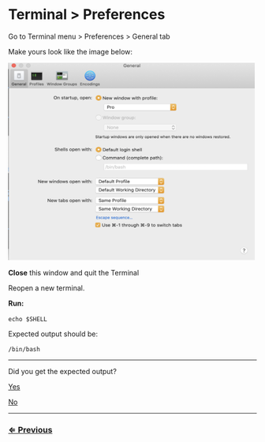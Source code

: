 # Terminal > Preferences

Go to Terminal menu > Preferences > General tab

Make yours look like the image below:

<img src="../images/bash.png" width="500" height="400">

**Close** this window and quit the Terminal

Reopen a new terminal.

**Run:**

`echo $SHELL`

Expected output should be:

```
/bin/bash
```

---

Did you get the expected output?

[Yes](../git/git-prompt.md)

[No](../../error/error.md)

---
### [⇐ Previous](zsh.md)